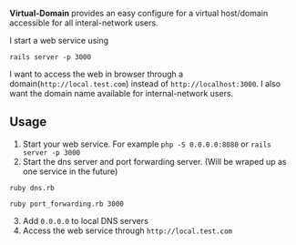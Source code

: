 **Virtual-Domain** provides an easy configure for a virtual host/domain accessible for all interal-network users.

I start a web service using 

```
rails server -p 3000
```

I want to access the web in browser through a domain(`http://local.test.com`) instead of `http://localhost:3000`. I also want the domain name available for internal-network users. 


## Usage

1. Start your web service. For example `php -S 0.0.0.0:8080` or `rails server -p 3000`
2. Start the dns server and port forwarding server. (Will be wraped up as one service in the future)
```
ruby dns.rb 
```
```
ruby port_forwarding.rb 3000
```
3. Add `0.0.0.0` to local DNS servers
4. Access the web service through `http://local.test.com`
